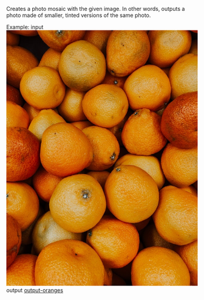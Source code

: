 Creates a photo mosaic with the given image. In other words, outputs a photo made of smaller, tinted versions of the same photo.

Example:
input
<img src='./images/oranges.jpg' alt="input orange image">
output
[output-oranges](./images/output-oranges.png)

